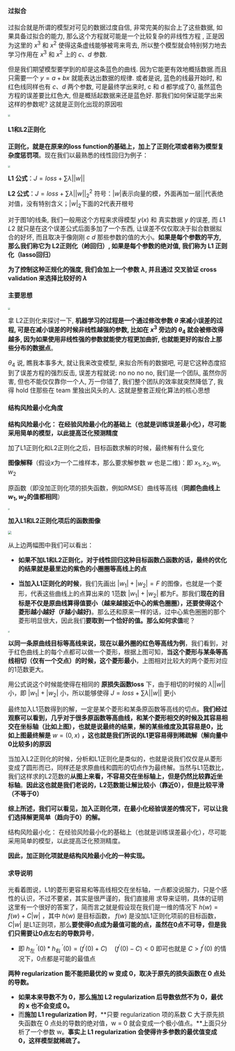 #### 过拟合

过拟合就是所谓的模型对可见的数据过度自信, 非常完美的拟合上了这些数据, 如果具备过拟合的能力, 那么这个方程就可能是一个比较复杂的非线性方程 , 正是因为这里的 $x^3$ 和 $x^2$ 使得这条虚线能够被弯来弯去, 所以整个模型就会特别努力地去学习作用在 $x^3$ 和 $x^2$ 上的 $c 、d$ 参数. 

但是我们期望模型要学到的却是这条蓝色的曲线. 因为它能更有效地概括数据.而且只需要一个 $y=a+bx$ 就能表达出数据的规律. 或者是说, 蓝色的线最开始时, 和红色线同样也有 $c、d$ 两个参数, 可是最终学出来时, c 和 d 都学成了0, 虽然蓝色方程的误差要比红色大, 但是概括起数据来还是蓝色好. 那我们如何保证能学出来这样的参数呢? 这就是正则化出现的原因啦

<img src="https://blog-1258986886.cos.ap-beijing.myqcloud.com/%E6%9C%BA%E5%99%A8%E5%AD%A6%E4%B9%A0/21-5.jpg" style="zoom: 33%;" />

#### L1和L2正则化

**正则化，就是在原来的loss function的基础上，加上了正则化项或者称为模型复杂度惩罚项**。现在我们以最熟悉的线性回归为例子：

<img src="https://blog-1258986886.cos.ap-beijing.myqcloud.com/%E6%9C%BA%E5%99%A8%E5%AD%A6%E4%B9%A0/21-6.jpg" style="zoom: 33%;" />

**L1 公式**：$J = loss + \sum\lambda ||w||$

**L2 公式**：$J = loss + \sum\lambda ||w||_2^2$   符号：$|w|$表示向量的模，外面再加一层||代表绝对值，没有特别含义；$|w|_2$下面的2代表开根号

对于图1的线条, 我们一般用这个方程来求得模型 $y(x)$ 和 真实数据 $y$ 的误差, 而 $L1$ $L2$ 就只是在这个误差公式后面多加了一个东西, 让误差不仅仅取决于拟合数据拟合的好坏, 而且取决于像刚刚 $c$ $d$ 那些参数的值的大小。**如果是每个参数的平方, 那么我们称它为 L2正则化（岭回归）, 如果是每个参数的绝对值, 我们称为 L1 正则化（lasso回归）**

**为了控制这种正规化的强度, 我们会加上一个参数 $\lambda$, 并且通过 交叉验证 cross validation 来选择比较好的 $\lambda$**

#### 主要思想

<img src="https://blog-1258986886.cos.ap-beijing.myqcloud.com/%E6%9C%BA%E5%99%A8%E5%AD%A6%E4%B9%A0/21-7.jpg" style="zoom:33%;" />

拿 L2正则化来探讨一下, **机器学习的过程是一个通过修改参数 $\theta$ 来减小误差的过程, 可是在减小误差的时候非线性越强的参数, 比如在 $x^3$ 旁边的 $\theta_4$ 就会被修改得越多, 因为如果使用非线性强的参数就能使方程更加曲折, 也就能更好的拟合上那些分布的数据点**。 

$\theta_4$  说, 瞧我本事多大, 就让我来改变模型, 来拟合所有的数据吧, 可是它这种态度招到了误差方程的强烈反击, 误差方程就说: no no no no, 我们是一个团队, 虽然你厉害, 但也不能仅仅靠你一个人, 万一你错了, 我们整个团队的效率就突然降低了, 我得 hold 住那些在 team 里独出风头的人. 这就是整套正规化算法的核心思想

#### 结构风险最小化角度

**结构风险最小化： 在经验风险最小化的基础上（也就是训练误差最小化），尽可能采用简单的模型，以此提高泛化预测精度**

加了L1正则化和L2正则化之后，目标函数求解的时候，最终解有什么变化

**图像解释**（假设$x$为一个二维样本，那么要求解参数 $w$ 也是二维)：即 $x_1,x_2,w_1,w_2$

原函数（即没加正则化项的损失函数，例如RMSE）曲线等高线（**同颜色曲线上$w_1,w_2$的值都相同**）

<img src="https://blog-1258986886.cos.ap-beijing.myqcloud.com/%E6%9C%BA%E5%99%A8%E5%AD%A6%E4%B9%A0/21-8.jpg" style="zoom:25%;" />

**加入L1和L2正则化项后的函数图像**

<img src="https://blog-1258986886.cos.ap-beijing.myqcloud.com/%E6%9C%BA%E5%99%A8%E5%AD%A6%E4%B9%A0/21-9.jpg" style="zoom:50%;" />

从上边两幅图中我们可以看出：

- **如果不加L1和L2正则化，对于线性回归这种目标函数凸函数的话，最终的优化的结果就是最里边的紫色的小圈圈等高线上的点**

- **当加入L1正则化的时候**，我们先画出 $|w_1| + |w_2| = F$ 的图像，也就是一个菱形，代表这些曲线上的点算出来的 1范数 $|w_1| + |w_2|$ 都为F。那我们**现在的目标是不仅是原曲线算得值要小（越来越接近中心的紫色圈圈），还要使得这个菱形越小越好（F越小越好)**。那么还和原来一样的话，过中心紫色圈圈的那个菱形明显很大，因此我们**要取到一个恰好的值。那么如何求值**呢？

<img src="https://blog-1258986886.cos.ap-beijing.myqcloud.com/%E6%9C%BA%E5%99%A8%E5%AD%A6%E4%B9%A0/21-10.jpg" style="zoom:25%;" />

**以同一条原曲线目标等高线来说，现在以最外圈的红色等高线为例**，我们看到，对于红色曲线上的每个点都可以做一个菱形，根据上图可知，**当这个菱形与某条等高线相切（仅有一个交点）的时候，这个菱形最小**，上图相对比较大的两个菱形对应的1范数更大。

用公式说这个时候能使得在相同的 **原损失函数loss** 下，由于相切的时候的 $\lambda ||w||$ 小，即 $|w_1| + |w_2|$  小，所以能够使得 $J = loss + \sum\lambda ||w||$ 更小

最终加入L1范数得到的解，一定是某个菱形和某条原函数等高线的切点。**我们经过观察可以看到，几乎对于很多原函数等高曲线，和某个菱形相交的时候及其容易相交在坐标轴（比如上图），也就是说最终的结果，解的某些维度及其容易是0，比如上图最终解是** $w=(0,x)$ **，这也就是我们所说的L1更容易得到稀疏解（解向量中0比较多)的原因**

当加入L2正则化的时候，分析和L1正则化是类似的，也就是说我们仅仅是从菱形变成了圆形而已，同样还是求原曲线和圆形的切点作为最终解。当然与L1范数比，我们这样求的L2范数的**从图上来看，不容易交在坐标轴上，但是仍然比较靠近坐标轴**。**因此这也就是我们老说的，L2范数能让解比较小（靠近0），但是比较平滑（不等于0）**

**综上所述，我们可以看见，加入正则化项，在最小化经验误差的情况下，可以让我们选择解更简单（趋向于0）的解。**

结构风险最小化： 在经验风险最小化的基础上（也就是训练误差最小化），尽可能采用简单的模型，以此提高泛化预测精度。

**因此，加正则化项就是结构风险最小化的一种实现。**

#### 求导说明

光看着图说，L1的菱形更容易和等高线相交在坐标轴，一点都没说服力，只是个感性的认识，不过不要紧，其实是很严谨的，我们直接用
求导来证明，具体的证明这里有一个很好的答案了，简而言之就是假设现在我们是一维的情况下 $h(w) = f(w) + C|w|$ ，其中 $h(w)$ 是目标函数， $f(w)$ 是没加L1正则化项前的目标函数， $C|w|$ 是L1正则项，那么**要使得0点成为最值可能的点，虽然在0点不可导，但是我们只需要让0点左右的导数异号**，

- 即 $h_{\text {左 }}^{\prime}(0) * h_{\text {右 }}^{\prime}(0)=\left(f^{\prime}(0)+C\right) \quad\left(f^{\prime}(0)-C\right)<0$ 即可也就是 $C>f^{\prime}(0)$ 的情况下，0点都是可能的最值点

**两种 regularization 能不能把最优的 w 变成 0，取决于原先的损失函数在 0 点处的导数。**

- **如果本来导数不为 0，那么施加 L2 regularization 后导数依然不为 0，最优的 x 也不会变成 0。**
- 而**施加 L1 regularization 时**，**只要 regularization 项的系数 C 大于原先损失函数在 0 点处的导数的绝对值，w = 0 就会变成一个极小值点。**上面只分析了一个参数 w。**事实上 L1 regularization 会使得许多参数的最优值变成 0，这样模型就稀疏了。**


